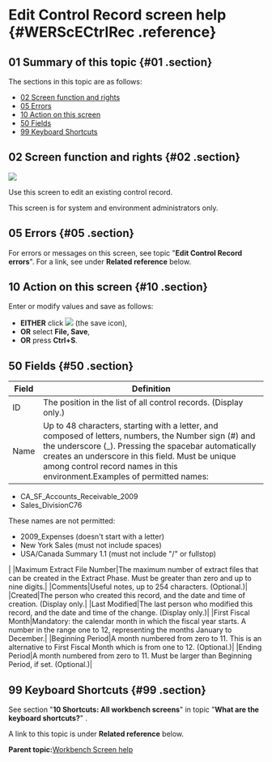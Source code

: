 # Edit Control Record screen help {#WERScECtrlRec .reference}

## 01 Summary of this topic {#01 .section}

The sections in this topic are as follows:

-   [02 Screen function and rights](WERScECtrlRec.md#02)
-   [05 Errors](WERScECtrlRec.md#05)
-   [10 Action on this screen](WERScECtrlRec.md#10)
-   [50 Fields](WERScECtrlRec.md#50)
-   [99 Keyboard Shortcuts](WERScECtrlRec.md#99)

## 02 Screen function and rights {#02 .section}

![](images/Edit_Ctrl_Rec_01.gif)

Use this screen to edit an existing control record.

This screen is for system and environment administrators only.

## 05 Errors {#05 .section}

For errors or messages on this screen, see topic "**Edit Control Record errors**". For a link, see under **Related reference** below.

## 10 Action on this screen {#10 .section}

Enter or modify values and save as follows:

-   **EITHER** click ![](images/Icon_Save_03.GIF) \(the save icon\),
-   **OR** select **File, Save**,
-   **OR** press **Ctrl+S**.

## 50 Fields {#50 .section}

|Field|Definition|
|-----|----------|
|ID|The position in the list of all control records. \(Display only.\)|
|Name|Up to 48 characters, starting with a letter, and composed of letters, numbers, the Number sign \(\#\) and the underscore \(\_\). Pressing the spacebar automatically creates an underscore in this field. Must be unique among control record names in this environment.Examples of permitted names:

-   CA\_SF\_Accounts\_Receivable\_2009
-   Sales\_DivisionC76

These names are not permitted:

-   2009\_Expenses \(doesn't start with a letter\)
-   New York Sales \(must not include spaces\)
-   USA/Canada Summary 1.1 \(must not include "/" or fullstop\)

|
|Maximum Extract File Number|The maximum number of extract files that can be created in the Extract Phase. Must be greater than zero and up to nine digits.|
|Comments|Useful notes, up to 254 characters. \(Optional.\)|
|Created|The person who created this record, and the date and time of creation. \(Display only.|
|Last Modified|The last person who modified this record, and the date and time of the change. \(Display only.\)|
|First Fiscal Month|Mandatory: the calendar month in which the fiscal year starts. A number in the range one to 12, representing the months January to December.|
|Beginning Period|A month numbered from zero to 11. This is an alternative to First Fiscal Month which is from one to 12. \(Optional.\)|
|Ending Period|A month numbered from zero to 11. Must be larger than Beginning Period, if set. \(Optional.\)|

## 99 Keyboard Shortcuts {#99 .section}

See section "**10 Shortcuts: All workbench screens**" in topic "**What are the keyboard shortcuts?**" .

A link to this topic is under **Related reference** below.

**Parent topic:**[Workbench Screen help](../html/AAR586WEScreens.md)

